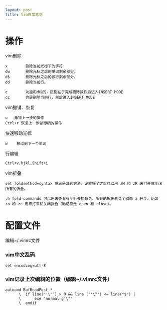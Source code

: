```yaml
---
layout: post
title: Vim日常笔记
---
```


# 操作

vim删除

    x        删除当前光标下的字符
    dw       删除光标之后的单词剩余部分。
    d$       删除光标之后的该行剩余部分。
    dd       删除当前行。

    c        功能和d相同，区别在于完成删除操作后进入INSERT MODE
    cc       也是删除当前行，然后进入INSERT MODE

vim撤销、恢复

    u   撤销上一步的操作
    Ctrl+r 恢复上一步被撤销的操作

快速移动光标

	w    移动到下一个单词

行编辑

	Ctrl+v,hjkl,Shift+i

vim折叠

	set foldmethod=syntax 或者是其它方法。设置好了之后可以用 zM 和 zR 来打开或关闭所有的折叠。

	:h fold-commands 可以用来查看有关折叠的命令，所有的折叠命令全部由 z 开关。比如 zo 和 zc 用来打来和关闭折叠（助记符是 open 和 close）。


# 配置文件

编辑~/.vimrc文件

### vim中文乱码 ###

    set encoding=utf-8
 
### vim记录上次编辑的位置（编辑~/.vimrc文件） ###

    autocmd BufReadPost *
          \  if line("'\"") > 0 && line ("'\"") <= line("$") |
          \      exe "normal g'\"" |
          \  endif
